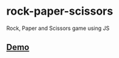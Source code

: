 # rock-paper-scissors
Rock, Paper and Scissors game using JS
## [Demo](https://egoist000.github.io/rock-paper-scissors/)
